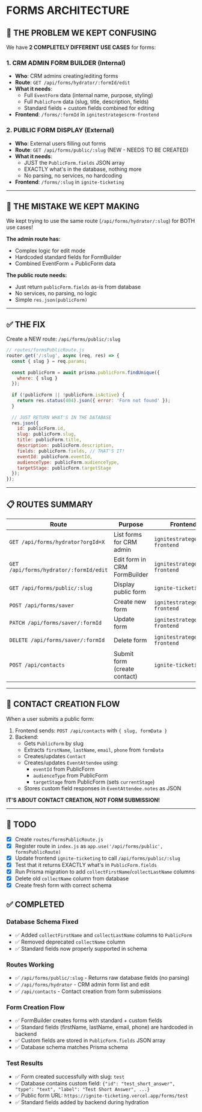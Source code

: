# FORMS ARCHITECTURE

## 🎯 **THE PROBLEM WE KEPT CONFUSING**

We have **2 COMPLETELY DIFFERENT USE CASES** for forms:

### 1. **CRM ADMIN FORM BUILDER** (Internal)
- **Who**: CRM admins creating/editing forms
- **Route**: `GET /api/forms/hydrator/:formId/edit`
- **What it needs**: 
  - Full `EventForm` data (internal name, purpose, styling)
  - Full `PublicForm` data (slug, title, description, fields)
  - Standard fields + custom fields combined for editing
- **Frontend**: `/forms/:formId` in `ignitestrategescrm-frontend`

### 2. **PUBLIC FORM DISPLAY** (External)
- **Who**: External users filling out forms
- **Route**: `GET /api/forms/public/:slug` (NEW - NEEDS TO BE CREATED)
- **What it needs**: 
  - JUST the `PublicForm.fields` JSON array
  - EXACTLY what's in the database, nothing more
  - No parsing, no services, no hardcoding
- **Frontend**: `/forms/:slug` in `ignite-ticketing`

---

## 🚨 **THE MISTAKE WE KEPT MAKING**

We kept trying to use the same route (`/api/forms/hydrator/:slug`) for BOTH use cases!

**The admin route has:**
- Complex logic for edit mode
- Hardcoded standard fields for FormBuilder
- Combined EventForm + PublicForm data

**The public route needs:**
- Just return `publicForm.fields` as-is from database
- No services, no parsing, no logic
- Simple `res.json(publicForm)`

---

## ✅ **THE FIX**

Create a NEW route: `/api/forms/public/:slug`

```javascript
// routes/formsPublicRoute.js
router.get('/:slug', async (req, res) => {
  const { slug } = req.params;
  
  const publicForm = await prisma.publicForm.findUnique({
    where: { slug }
  });
  
  if (!publicForm || !publicForm.isActive) {
    return res.status(404).json({ error: 'Form not found' });
  }
  
  // JUST RETURN WHAT'S IN THE DATABASE
  res.json({ 
    id: publicForm.id,
    slug: publicForm.slug,
    title: publicForm.title,
    description: publicForm.description,
    fields: publicForm.fields, // THAT'S IT!
    eventId: publicForm.eventId,
    audienceType: publicForm.audienceType,
    targetStage: publicForm.targetStage
  });
});
```

---

## 📋 **ROUTES SUMMARY**

| Route | Purpose | Frontend | Returns |
|-------|---------|----------|---------|
| `GET /api/forms/hydrator?orgId=X` | List forms for CRM admin | `ignitestrategescrm-frontend` | Array of form summaries |
| `GET /api/forms/hydrator/:formId/edit` | Edit form in CRM FormBuilder | `ignitestrategescrm-frontend` | EventForm + PublicForm with all fields |
| `GET /api/forms/public/:slug` | Display public form | `ignite-ticketing` | PublicForm.fields JSON only |
| `POST /api/forms/saver` | Create new form | `ignitestrategescrm-frontend` | Created form IDs |
| `PATCH /api/forms/saver/:formId` | Update form | `ignitestrategescrm-frontend` | Updated form |
| `DELETE /api/forms/saver/:formId` | Delete form | `ignitestrategescrm-frontend` | Success message |
| `POST /api/contacts` | Submit form (create contact) | `ignite-ticketing` | Contact + Attendee IDs |

---

## 🎯 **CONTACT CREATION FLOW**

When a user submits a public form:

1. Frontend sends: `POST /api/contacts` with `{ slug, formData }`
2. Backend:
   - Gets `PublicForm` by slug
   - Extracts `firstName`, `lastName`, `email`, `phone` from `formData`
   - Creates/updates `Contact`
   - Creates/updates `EventAttendee` using:
     - `eventId` from PublicForm
     - `audienceType` from PublicForm
     - `targetStage` from PublicForm (sets `currentStage`)
   - Stores custom field responses in `EventAttendee.notes` as JSON

**IT'S ABOUT CONTACT CREATION, NOT FORM SUBMISSION!**

---

## 🚀 **TODO**

- [x] Create `routes/formsPublicRoute.js`
- [x] Register route in `index.js` as `app.use('/api/forms/public', formsPublicRoute)`
- [x] Update frontend `ignite-ticketing` to call `/api/forms/public/:slug`
- [x] Test that it returns EXACTLY what's in `PublicForm.fields`
- [x] Run Prisma migration to add `collectFirstName`/`collectLastName` columns
- [x] Delete old `collectName` column from database
- [x] Create fresh form with correct schema

## ✅ **COMPLETED**

### **Database Schema Fixed**
- ✅ Added `collectFirstName` and `collectLastName` columns to `PublicForm`
- ✅ Removed deprecated `collectName` column
- ✅ Standard fields now properly supported in schema

### **Routes Working**
- ✅ `/api/forms/public/:slug` - Returns raw database fields (no parsing)
- ✅ `/api/forms/hydrator` - CRM admin form list and edit
- ✅ `/api/contacts` - Contact creation from form submissions

### **Form Creation Flow**
- ✅ FormBuilder creates forms with standard + custom fields
- ✅ Standard fields (firstName, lastName, email, phone) are hardcoded in backend
- ✅ Custom fields are stored in `PublicForm.fields` JSON array
- ✅ Database schema matches Prisma schema

### **Test Results**
- ✅ Form created successfully with slug: `test`
- ✅ Database contains custom field: `{"id": "test_short_answer", "type": "text", "label": "Test Short Answer", ...}`
- ✅ Public form URL: `https://ignite-ticketing.vercel.app/forms/test`
- ✅ Standard fields added by backend during hydration
